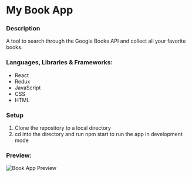 # My Book App

### Description
A tool to search through the Google Books API and collect all your favorite books.

### Languages, Libraries & Frameworks:
- React
- Redux
- JavaScript
- CSS
- HTML

### Setup
1. Clone the repository to a local directory
2. cd into the directory and run npm start to run the app in development mode

### Preview:
![Book App Preview](https://i.ibb.co/hcd7VyC/book-app.png)

